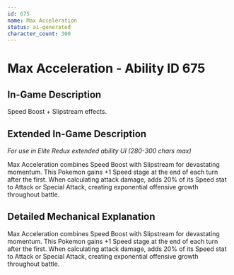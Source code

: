 ```yaml
---
id: 675
name: Max Acceleration
status: ai-generated
character_count: 300
---
```


# Max Acceleration - Ability ID 675

## In-Game Description
Speed Boost + Slipstream effects.

## Extended In-Game Description
*For use in Elite Redux extended ability UI (280-300 chars max)*

Max Acceleration combines Speed Boost with Slipstream for devastating momentum. This Pokemon gains +1 Speed stage at the end of each turn after the first. When calculating attack damage, adds 20% of its Speed stat to Attack or Special Attack, creating exponential offensive growth throughout battle.

## Detailed Mechanical Explanation

Max Acceleration combines Speed Boost with Slipstream for devastating momentum. This Pokemon gains +1 Speed stage at the end of each turn after the first. When calculating attack damage, adds 20% of its Speed stat to Attack or Special Attack, creating exponential offensive growth throughout battle.